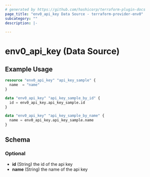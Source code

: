 ```yaml
---
# generated by https://github.com/hashicorp/terraform-plugin-docs
page_title: "env0_api_key Data Source - terraform-provider-env0"
subcategory: ""
description: |-
  
---
```


# env0_api_key (Data Source)



## Example Usage

```terraform
resource "env0_api_key" "api_key_sample" {
  name  = "name"
}

data "env0_api_key" "api_key_sample_by_id" {
  id = env0_api_key.api_key_sample.id
}

data "env0_api_key" "api_key_sample_by_name" {
  name = env0_api_key.api_key_sample.name
}
```

<!-- schema generated by tfplugindocs -->
## Schema

### Optional

- **id** (String) the id of the api key
- **name** (String) the name of the api key



